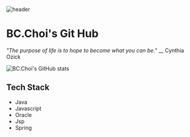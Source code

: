 ![header](https://capsule-render.vercel.app/api?type=waving&color=timeGradient&height=150&section=header&text=Welcome&fontSize=80)

# BC.Choi's Git Hub

_"The purpose of life is to hope to become what you can be."_ \_\_ Cynthia Ozick

![BC.Choi's GitHub stats](https://github-readme-stats.vercel.app/api?username=bcchoi518&show_icons=true&theme=dark)


## Tech Stack
* Java
* Javascript
* Oracle
* Jsp
* Spring

